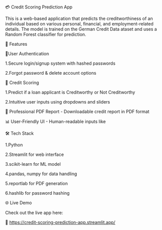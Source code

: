 💳 Credit Scoring Prediction App

This is a web-based application that predicts the creditworthiness of an individual based on various personal, financial, and employment-related details. The model is trained on the German Credit Data ataset and uses a Random Forest classifier for prediction.

🚀 Features

🔐User Authentication

1.Secure login/signup system with hashed passwords
  
2.Forgot password & delete account options

🧾 Credit Scoring

1.Predict if a loan applicant is Creditworthy or Not Creditworthy

2.Intuitive user inputs using dropdowns and sliders

  📄 Professional PDF Report - Downloadable credit report in PDF format 

  📊 User-Friendly UI - Human-readable inputs like


🛠 Tech Stack

1.Python

2.Streamlit for web interface

3.scikit-learn for ML model

4.pandas, numpy for data handling

5.reportlab for PDF generation

6.hashlib for password hashing

🌐 Live Demo

Check out the live app here:  

🔗 https://credit-scoring-prediction-app.streamlit.app/



